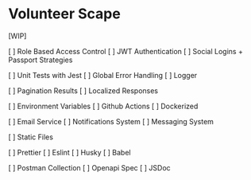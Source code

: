# Volunteer Scape

[WIP]

[ ] Role Based Access Control
[ ] JWT Authentication
[ ] Social Logins + Passport Strategies

[ ] Unit Tests with Jest
[ ] Global Error Handling
[ ] Logger

[ ] Pagination Results
[ ] Localized Responses

[ ] Environment Variables
[ ] Github Actions
[ ] Dockerized

[ ] Email Service
[ ] Notifications System
[ ] Messaging System

[ ] Static Files

[ ] Prettier
[ ] Eslint
[ ] Husky
[ ] Babel

[ ] Postman Collection
[ ] Openapi Spec
[ ] JSDoc
